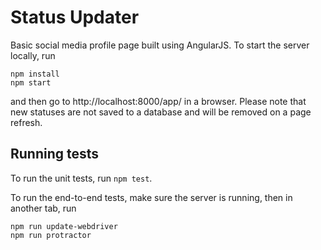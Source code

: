 # Status Updater
Basic social media profile page built using AngularJS. To start the server locally, run
```
npm install
npm start
```
and then go to http://localhost:8000/app/ in a browser. Please note that new statuses are not saved to a database and will be removed on a page refresh.


## Running tests
To run the unit tests, run ```npm test```.

To run the end-to-end tests, make sure the server is running, then in another tab, run
```
npm run update-webdriver
npm run protractor
```
